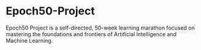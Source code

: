 # Epoch50-Project
Epoch50 Project is a self-directed, 50-week learning marathon focused on mastering the foundations and frontiers of Artificial Intelligence and Machine Learning.
